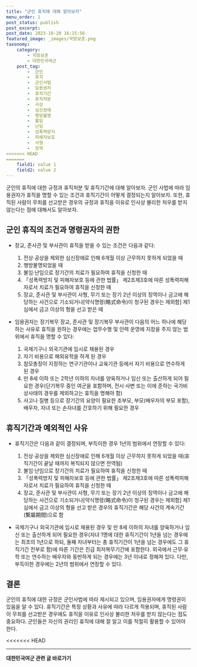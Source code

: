 ```yaml
---
title: "군인 휴직에 대해 알아보자"
menu_order: 1
post_status: publish
post_excerpt: 
post_date: 2023-10-20 16:15:56
featured_image: _images/국방보훈.png
taxonomy:
    category:
        - 국방보훈
        - 대한민국여군
    post_tag:
        -  군인
        -  휴직
        -  군인사법
        -  임용권자
        -  휴직기간
        -  휴직처분
        -  사상
        -  심신장애
        -  행방불명
        -  불임
        -  난임
        -  성폭력방지
        -  피해자보호
        -  사형
        -  징역
<<<<<<< HEAD
=======
    field1: value 1
    field2: value 2
---
```



군인의 휴직에 대한 규정과 휴직처분 및 휴직기간에 대해 알아보자. 군인 사법에 따라 임용권자가 휴직을 명할 수 있는 조건과 휴직기간이 어떻게 결정되는지 알아보자. 또한, 휴직된 사람이 무죄를 선고받은 경우의 규정과 휴직을 이유로 인사상 불리한 처우를 받지 않는다는 점에 대해서도 알아보자.

## 군인 휴직의 조건과 명령권자의 권한

- 장교, 준사관 및 부사관이 휴직을 받을 수 있는 조건은 다음과 같다:
  1. 전상·공상을 제외한 심신장애로 인해 6개월 이상 근무하지 못하게 되었을 때
  2. 행방불명되었을 때
  3. 불임·난임으로 장기간의 치료가 필요하여 휴직을 신청한 때
  4. 「성폭력방지 및 피해자보호 등에 관한 법률」 제2조제3호에 따른 성폭력피해자로서 치료가 필요하여 휴직을 신청한 때
  5. 장교, 준사관 및 부사관이 사형, 무기 또는 장기 2년 이상의 징역이나 금고에 해당하는 사건으로 기소되거나[약식명령(略式命令)이 청구된 경우는 제외함] 제1심에서 금고 이상의 형을 선고 받은 때

- 임용권자는 장기복무 장교, 준사관 및 장기복무 부사관이 다음의 어느 하나에 해당하는 사유로 휴직을 원하는 경우에는 업무수행 및 인력 운영에 지장을 주지 않는 범위에서 휴직을 명할 수 있다:
  1. 국제기구나 외국기관에 임시로 채용된 경우
  2. 자기 비용으로 해외유학을 하게 된 경우
  3. 참모총장이 지정하는 연구기관이나 교육기관 등에서 자기 비용으로 연수하게 된 경우
  4. 만 8세 이하 또는 2학년 이하의 자녀를 양육하거나 임신 또는 출산하게 되어 필요한 경우(단기복무 중인 여군을 포함하며, 전시·사변 또는 이에 준하는 국가비상사태의 경우를 제외하고는 휴직을 명해야 함)
  5. 사고나 질병 등으로 장기간의 요양이 필요한 조부모, 부모(배우자의 부모 포함), 배우자, 자녀 또는 손자녀를 간호하기 위해 필요한 경우

## 휴직기간과 예외적인 사유

- 휴직기간은 다음과 같이 결정되며, 부득이한 경우 1년의 범위에서 연장할 수 있다:
  1. 전상·공상을 제외한 심신장애로 인해 6개월 이상 근무하지 못하게 되었을 때(휴직기간이 끝날 때까지 복직되지 않으면 전역됨)
  2. 불임·난임으로 장기간의 치료가 필요하여 휴직을 신청한 때
  3. 「성폭력방지 및 피해자보호 등에 관한 법률」 제2조제3호에 따른 성폭력피해자로서 치료가 필요하여 휴직을 신청한 때
  4. 장교, 준사관 및 부사관이 사형, 무기 또는 장기 2년 이상의 징역이나 금고에 해당하는 사건으로 기소되거나[약식명령(略式命令)이 청구된 경우는 제외함] 제1심에서 금고 이상의 형을 선고 받은 경우의 휴직기간은 해당 사건의 계속기간(繫屬期間)으로 함

- 국제기구나 외국기관에 임시로 채용된 경우 및 만 8세 이하의 자녀를 양육하거나 임신 또는 출산하게 되어 필요한 경우(자녀 1명에 대한 휴직기간이 1년을 넘는 경우에는 최초의 1년으로 하되, 둘째 자녀부터는 총 휴직기간이 1년을 넘는 경우에도 그 휴직기간 전부로 함)에 따른 기간은 진급 최저복무기간에 포함한다. 외국에서 근무·유학 또는 연수하는 배우자와 동반하게 되는 경우에는 3년 이내로 정해져 있다. 다만, 부득이한 경우에는 2년의 범위에서 연장할 수 있다.

## 결론

군인의 휴직에 대한 규정은 군인사법에 따라 제시되고 있으며, 임용권자에게 명령권이 있음을 알 수 있다. 휴직기간은 특정 상황과 사유에 따라 다르게 적용되며, 휴직된 사람이 무죄를 선고받은 경우에도 휴직을 이유로 인사상 불리한 처우를 받지 않는다는 점도 중요하다. 군인들은 자신의 권리인 휴직에 대해 잘 알고 이를 적절히 활용할 수 있어야 한다.

<<<<<<< HEAD


<!-- wp:separator -->
<hr class="wp-block-separator has-alpha-channel-opacity"/>
<!-- /wp:separator -->

<!-- wp:group {"backgroundColor":"base","layout":{"type":"constrained"}} -->
<div class="wp-block-group has-base-background-color has-background"><!-- wp:paragraph {"align":"center","fontSize":"large"} -->
<p class="has-text-align-center has-large-font-size"><strong>대한민국여군 관련 글 바로가기</strong></p>
<!-- /wp:paragraph -->


<!-- wp:latest-posts
{"categories":[{"id":7224,"count":19,"description":"","link":"https://uknowlaw.com/category/%eb%8c%80%ed%95%9c%eb%af%bc%ea%b5%ad%ec%97%ac%ea%b5%b0/","name":"대한민국여군","slug":"대한민국여군","taxonomy":"category","parent":0,"meta":[],"_links":{"self":[{"href":"https://uknowlaw.com/wp-json/wp/v2/categories/7224"}],"collection":[{"href":"https://uknowlaw.com/wp-json/wp/v2/categories"}],"about":[{"href":"https://uknowlaw.com/wp-json/wp/v2/taxonomies/category"}],"wp:post_type":[{"href":"https://uknowlaw.com/wp-json/wp/v2/posts?categories=7224"}],"curies":[{"name":"wp","href":"https://api.w.org/{rel}","templated":true}]}}],"postsToShow":100,"excerptLength":28,"postLayout":"grid","columns":2,"featuredImageAlign":"left","featuredImageSizeSlug":"large","fontSize":"medium"} /--></div>
<!-- /wp:group -->